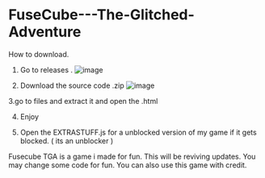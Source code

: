 # FuseCube---The-Glitched-Adventure
How to download.
1. Go to releases . ![image](https://github.com/user-attachments/assets/91779c4b-3aab-4393-be21-d85f98665ebd)

2. Download the source code .zip ![image](https://github.com/user-attachments/assets/0220d0ba-709f-4b4d-a632-cf8648df2a03)

3.go to files and extract it and open the .html

4. Enjoy

5. Open the EXTRASTUFF.js for a unblocked version of my game if it gets blocked. ( its an unblocker ) 


Fusecube TGA is a game i made for fun. This will be reviving updates.
You may change some code for fun. 
You can also use this game with credit.
